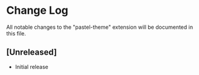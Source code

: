 # Change Log

All notable changes to the "pastel-theme" extension will be documented in this file.


## [Unreleased]

- Initial release
